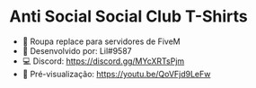 # Anti Social Social Club T-Shirts
- 👕 Roupa replace para servidores de FiveM
- 🔨 Desenvolvido por: Lil#9587
- 💻 Discord: https://discord.gg/MYcXRTsPjm
- 👀 Pré-visualização: https://youtu.be/QoVFjd9LeFw
